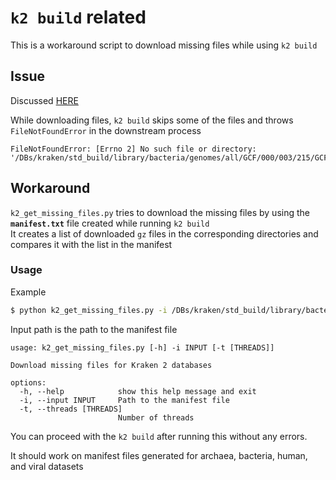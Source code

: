 # `k2 build` related
This is a workaround script to download missing files while using `k2 build`

## Issue
Discussed [HERE](https://github.com/DerrickWood/kraken2/issues/928)

While downloading files, `k2 build` skips some of the files and throws `FileNotFoundError` in the downstream process
```
FileNotFoundError: [Errno 2] No such file or directory: '/DBs/kraken/std_build/library/bacteria/genomes/all/GCF/000/003/215/GCF_000003215.1_ASM321v1/GCF_000003215.1_ASM321v1_genomic.fna'
```

## Workaround
`k2_get_missing_files.py` tries to download the missing files by using the **`manifest.txt`** file created while running `k2 build`  
It creates a list of downloaded `gz` files in the corresponding directories and compares it with the list in the manifest

### Usage

Example
```bash
$ python k2_get_missing_files.py -i /DBs/kraken/std_build/library/bacteria -t 20
```
Input path is the path to the manifest file

```
usage: k2_get_missing_files.py [-h] -i INPUT [-t [THREADS]]

Download missing files for Kraken 2 databases

options:
  -h, --help            show this help message and exit
  -i, --input INPUT     Path to the manifest file
  -t, --threads [THREADS]
                        Number of threads
```
You can proceed with the `k2 build` after running this without any errors.

It should work on manifest files generated for archaea, bacteria, human, and viral datasets
